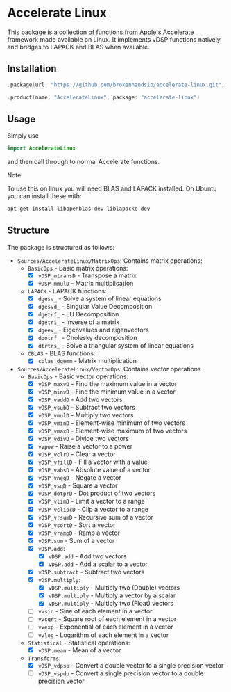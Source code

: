 # Accelerate Linux

This package is a collection of functions from Apple's Accelerate framework made available on Linux. It implements vDSP functions natively and bridges to LAPACK and BLAS when available.

## Installation

```swift
.package(url: "https://github.com/brokenhandsio/accelerate-linux.git", branch: "main"),
```

```swift
.product(name: "AccelerateLinux", package: "accelerate-linux")
```

## Usage

Simply use

```swift
import AccelerateLinux
```

and then call through to normal Accelerate functions. 

> [!NOTE]
> To use this on linux you will need BLAS and LAPACK installed. On Ubuntu you can install these with:
>```bash
> apt-get install libopenblas-dev liblapacke-dev
>```

## Structure 

The package is structured as follows:

- `Sources/AccelerateLinux/MatrixOps`: Contains matrix operations:
    - `BasicOps` - Basic matrix operations:
        - [x] `vDSP_mtransD` - Transpose a matrix
        - [x] `vDSP_mmulD` - Matrix multiplication
    - `LAPACK` - LAPACK functions:
        - [x] `dgesv_` - Solve a system of linear equations
        - [x] `dgesvd_` - Singular Value Decomposition
        - [x] `dgetrf_` - LU Decomposition
        - [x] `dgetri_` - Inverse of a matrix
        - [x] `dgeev_` - Eigenvalues and eigenvectors
        - [x] `dpotrf_` - Cholesky decomposition
        - [x] `dtrtrs_` - Solve a triangular system of linear equations
    - `CBLAS` - BLAS functions:
        - [x] `cblas_dgemm` - Matrix multiplication
- `Sources/AccelerateLinux/VectorOps`: Contains vector operations
    - `BasicOps` - Basic vector operations:
        - [x] `vDSP_maxvD` - Find the maximum value in a vector
        - [x] `vDSP_minvD` - Find the minimum value in a vector
        - [x] `vDSP_vaddD` - Add two vectors
        - [x] `vDSP_vsubD` - Subtract two vectors
        - [x] `vDSP_vmulD` - Multiply two vectors
        - [x] `vDSP_vminD` - Element-wise minimum of two vectors
        - [x] `vDSP_vmaxD` - Element-wise maximum of two vectors
        - [x] `vDSP_vdivD` - Divide two vectors
        - [x] `vvpow` - Raise a vector to a power
        - [x] `vDSP_vclrD` - Clear a vector
        - [x] `vDSP_vfillD` - Fill a vector with a value
        - [x] `vDSP_vabsD` - Absolute value of a vector
        - [x] `vDSP_vnegD` - Negate a vector
        - [x] `vDSP_vsqD` - Square a vector
        - [x] `vDSP_dotprD` - Dot product of two vectors
        - [x] `vDSP_vlimD` - Limit a vector to a range
        - [x] `vDSP_vclipcD` - Clip a vector to a range
        - [x] `vDSP_vrsumD` - Recursive sum of a vector
        - [x] `vDSP_vsortD` - Sort a vector
        - [x] `vDSP_vrampD` - Ramp a vector
        - [x] `vDSP.sum` - Sum of a vector
        - [x] `vDSP.add`:
            - [x] `vDSP.add` - Add two vectors
            - [x] `vDSP.add` - Add a scalar to a vector
        - [x] `vDSP.subtract` - Subtract two vectors
        - [x] `vDSP.multiply`:
            - [x] `vDSP.multiply` - Multiply two (Double) vectors
            - [x] `vDSP.multiply` - Multiply a vector by a scalar
            - [x] `vDSP.multiply` - Multiply two (Float) vectors
        - [ ] `vvsin` - Sine of each element in a vector
        - [ ] `vvsqrt` - Square root of each element in a vector
        - [ ] `vvexp` - Exponential of each element in a vector
        - [ ] `vvlog` - Logarithm of each element in a vector
    - `Statistical` - Statistical operations:
        - [x] `vDSP.mean` - Mean of a vector
    - `Transforms`:
        - [x] `vDSP_vdpsp` - Convert a double vector to a single precision vector
        - [ ] `vDSP_vspdp` - Convert a single precision vector to a double precision vector
